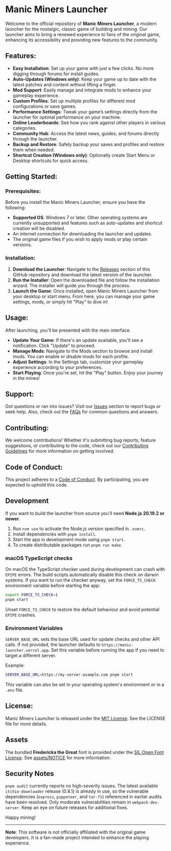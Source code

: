 # Manic Miners Launcher

Welcome to the official repository of **Manic Miners Launcher**, a modern launcher for the nostalgic, classic game of building and mining. Our launcher aims to bring a renewed experience to fans of the original game, enhancing its accessibility and providing new features to the community.

## Features:

- **Easy Installation**: Set up your game with just a few clicks. No more digging through forums for install guides.
- **Auto-Updates (Windows only)**: Keep your game up to date with the latest patches and content without lifting a finger.
- **Mod Support**: Easily manage and integrate mods to enhance your gameplay experience.
- **Custom Profiles**: Set up multiple profiles for different mod configurations or save games.
- **Performance Settings**: Tweak your game’s settings directly from the launcher for optimal performance on your machine.
- **Online Leaderboards**: See how you rank against other players in various categories.
- **Community Hub**: Access the latest news, guides, and forums directly through the launcher.
- **Backup and Restore**: Safely backup your saves and profiles and restore them when needed.
- **Shortcut Creation (Windows only)**: Optionally create Start Menu or Desktop shortcuts for quick access.

## Getting Started:

### Prerequisites:

Before you install the Manic Miners Launcher, ensure you have the following:

- **Supported OS**: Windows 7 or later. Other operating systems are currently unsupported and features such as auto-updates and shortcut creation will be disabled.
- An internet connection for downloading the launcher and updates.
- The original game files if you wish to apply mods or play certain versions.

### Installation:

1. **Download the Launcher**: Navigate to the [Releases](https://github.com/Wal33D/manic-miners-launcher/releases) section of this GitHub repository and download the latest version of the launcher.
2. **Run the Installer**: Open the downloaded file and follow the installation wizard. The installer will guide you through the process.
3. **Launch the Game**: Once installed, open Manic Miners Launcher from your desktop or start menu. From here, you can manage your game settings, mods, or simply hit "Play" to dive in!

## Usage:

After launching, you'll be presented with the main interface.

- **Update Your Game**: If there's an update available, you'll see a notification. Click "Update" to proceed.
- **Manage Mods**: Navigate to the Mods section to browse and install mods. You can enable or disable mods for each profile.
- **Adjust Settings**: In the Settings tab, customize your gameplay experience according to your preferences.
- **Start Playing**: Once you're set, hit the "Play" button. Enjoy your journey in the mines!

## Support:

Got questions or ran into issues? Visit our [Issues](https://github.com/Wal33D/manic-miners-launcher/issues) section to report bugs or seek help. Also, check out the [FAQs](https://github.com/Wal33D/manic-miners-launcher/wiki/FAQ) for common questions and answers.

## Contributing:

We welcome contributions! Whether it's submitting bug reports, feature suggestions, or contributing to the code, check out our [Contributing Guidelines](CONTRIBUTING.md) for more information on getting involved.

## Code of Conduct:

This project adheres to a [Code of Conduct](CODE_OF_CONDUCT.md). By participating, you are expected to uphold this code.

## Development

If you want to build the launcher from source you'll need **Node.js 20.19.2 or newer**.

1. Run `nvm use` to activate the Node.js version specified in `.nvmrc`.
2. Install dependencies with `pnpm install`.
3. Start the app in development mode using `pnpm start`.
4. To create distributable packages run `pnpm run make`.

### macOS TypeScript checks

On macOS the TypeScript checker used during development can crash with `EPIPE`
errors. The build scripts automatically disable this check on darwin systems.
If you want to run the checker anyway, set the `FORCE_TS_CHECK` environment
variable before starting the app:

```bash
export FORCE_TS_CHECK=1
pnpm start
```

Unset `FORCE_TS_CHECK` to restore the default behaviour and avoid potential
`EPIPE` crashes.

### Environment Variables

`SERVER_BASE_URL` sets the base URL used for update checks and other API calls.
If not provided, the launcher defaults to `https://manic-launcher.vercel.app`.
Set this variable before running the app if you need to target a different
server.

Example:

```bash
SERVER_BASE_URL=https://my-server.example.com pnpm start
```

This variable can also be set in your operating system's environment or in a `.env` file.

## License:

Manic Miners Launcher is released under the [MIT License](LICENSE). See the LICENSE file for more details.

## Assets

The bundled **Fredericka the Great** font is provided under the [SIL Open Font License](https://scripts.sil.org/OFL). See [assets/NOTICE](assets/NOTICE) for more information.

## Security Notes

`pnpm audit` currently reports no high-severity issues.
The latest available `itchio-downloader` release (0.8.1) is already in use, so
the vulnerable dependencies (`express`, `puppeteer`, and `tar-fs`) referenced in
earlier audits have been resolved. Only moderate vulnerabilities remain in
`webpack-dev-server`. Keep an eye on future releases for additional fixes.

Happy mining!

---

**Note**: This software is not officially affiliated with the original game developers. It is a fan-made project intended to enhance the playing experience.
